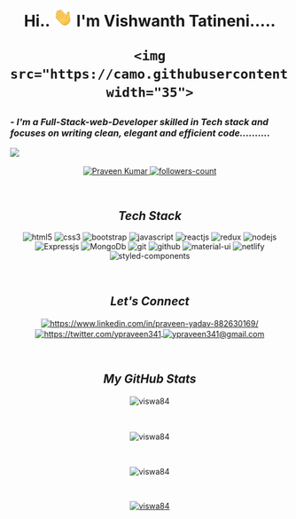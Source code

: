 <!----------------------------------- Heading Section ------------------------------------>
<h1 align="center">
    Hi..
    <img src="https://raw.githubusercontent.com/ABSphreak/ABSphreak/master/gifs/Hi.gif" width="35">
    I'm Vishwanth Tatineni.....
    
    <img src="https://camo.githubusercontent.com/d3359cb00ab0b5ed8f2e1fe3fceb4fbaf3b614340f8c0db99c17b9f50b351770/68747470733a2f2f656d6f6a69732e736c61636b6d6f6a69732e636f6d2f656d6f6a69732f696d616765732f313533313834393433302f343234362f626c6f622d73756e676c61737365732e6769663f31353331383439343330" width="35">
</h1>

<!----------------------------------- About Section ------------------------------------>

<h3>
    <i>- I'm a Full-Stack-web-Developer skilled in Tech stack and focuses on writing clean, elegant and efficient code..........</i>
</h3>

<!----------------------------------- Profile View Section    ------------------------------------>

<p align="center">
 
<a align="center" href="https://github.com/DenverCoder1/readme-typing-svg"><img src="https://readme-typing-svg.herokuapp.com?&font=IBM+Plex+Sans&color=white&size=25&lines=Welcome+to+my+GitHub+Profile!;I'm+a+Full-Stack+Web+Developer." /></a>
</p>

<p align="center">
    <a href="https://github.com/viswa84">
        <img src="https://komarev.com/ghpvc/?username=viswa84&label=Profile%20views&color=0e75b6&style=flat" alt="Praveen Kumar" />
    </a>
     <a href="https://github.com/viswa84?tab=followers">
        <img src="https://img.shields.io/github/followers/viswa84?label=Followers&style=social" alt="followers-count">
    </a>
</p>
<br>
<!----------------------------------- Tech Stack Sections ------------------------------------>

<h2 align="center"><i>Tech Stack</i></h2>
<p align="center">
    <img src="https://img.shields.io/badge/HTML5-E34F26?style=for-the-badge&logo=html5&logoColor=white" alt="html5" />
    <img src="https://img.shields.io/badge/CSS3-1572B6?style=for-the-badge&logo=css3&logoColor=white" alt="css3" />
    <img src="https://img.shields.io/badge/Bootstrap-563D7C?style=for-the-badge&logo=bootstrap&logoColor=white" alt="bootstrap" />
    <img src="https://img.shields.io/badge/JavaScript-323330?style=for-the-badge&logo=javascript&logoColor=F7DF1E" alt="javascript" />
    <img src="https://img.shields.io/badge/React-20232A?style=for-the-badge&logo=react&logoColor=61DAFB" alt="reactjs" />
    <img src="https://img.shields.io/badge/Redux-593D88?style=for-the-badge&logo=redux&logoColor=white" alt="redux" />
    <img src="https://img.shields.io/badge/Node%20Js-green?style=for-the-badge&logo=node.js&logoColor=white" alt="nodejs" />
    <img src="https://img.shields.io/badge/Express%20Js-667881?style=for-the-badge&logo=express&logoColor=green" alt="Expressjs" />
    <img src="https://img.shields.io/badge/Mongodb%20-darkgreen?style=for-the-badge&logo=mongodb&logoColor=green" alt="MongoDb" />
    <img src="https://img.shields.io/badge/Git-f44d27?style=for-the-badge&logo=git&logoColor=white" alt="git" />
    <img src="https://img.shields.io/badge/GitHub-100000?style=for-the-badge&logo=github&logoColor=white" alt="github" />
    <img src="https://img.shields.io/badge/Material%20UI-007FFF?style=for-the-badge&logo=mui&logoColor=white" alt="material-ui" />
    <img src="https://img.shields.io/badge/Netlify-00C7B7?style=for-the-badge&logo=netlify&logoColor=white" alt="netlify" />
    <img src="https://img.shields.io/badge/styled--components-DB7093?style=for-the-badge&logo=styled-components&logoColor=white" alt="styled-components" />
</p>
<br>
<!----------------------------------- Social Media Links Section ------------------------------------>
<h2 align="center"><i>Let's Connect</i></h2>
<p align="center">
    <a href="https://www.linkedin.com/in/praveen-yadav-882630169/">
        <img align="center" src="https://img.shields.io/badge/LinkedIn-0077B5?style=for-the-badge&logo=linkedin&logoColor=white" alt="https://www.linkedin.com/in/praveen-yadav-882630169/" />
    </a>
    <a href="https://twitter.com/ypraveen341">
        <img align="center" src="https://img.shields.io/badge/Twitter-1DA1F2?style=for-the-badge&logo=twitter&logoColor=white" alt="https://twitter.com/ypraveen341" />
    </a>
    <a title="ypraveen341@gmail.com" href="mailto:ypraveen341@gmail.com">
        <img align="center" src="https://img.shields.io/badge/Gmail-D14836?style=for-the-badge&logo=gmail&logoColor=white" alt="ypraveen341@gmail.com"/>
    </a>
</p>
<br>
<!----------------------------------- GitHub Stats Section ------------------------------------------->
<h2 align="center"><i>My GitHub Stats</i></h2>
<p align="center"></p>
<p align="center"><img align="center" src="https://github-readme-streak-stats.herokuapp.com/?user=viswa84&&theme=highcontrast" alt="viswa84"/></p>
<p align="center">
</p>
<br>
<!----------------------------------- Tech Languages ------------------------------------>
<p align="center"><img align="center" src="https://github-readme-stats.vercel.app/api/top-langs?username=viswa84&show_icons=true&locale=en&layout=compact&&theme=highcontrast" alt="viswa84" /></p>
<p align="center">
</p>
<br>
<!----------------------------------- Git Status ------------------------------------>
<p align="center"><img align="center" src="https://github-readme-stats.vercel.app/api?username=viswa84&show_icons=true&locale=en&&theme=highcontrast" alt="viswa84" /></p>
<br>
<p align="center"><a href="https://github-profile-trophy.vercel.app/?username=viswa84&theme=algolia"><img src="https://github-profile-trophy.vercel.app/?username=viswa84&theme=algolia" alt="viswa84" /></a></p>
<br>
<br>
